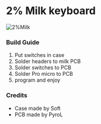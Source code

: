 # 2% Milk keyboard
![2%Milk](https://i.imgur.com/Ud96uXn.png)
### Build Guide
1) Put switches in case 
2) Solder headers to milk PCB
3) Solder switches to PCB
4) Solder Pro micro to PCB
5) program and enjoy
### Credits
- Case made by Soft
- PCB made by PyroL
